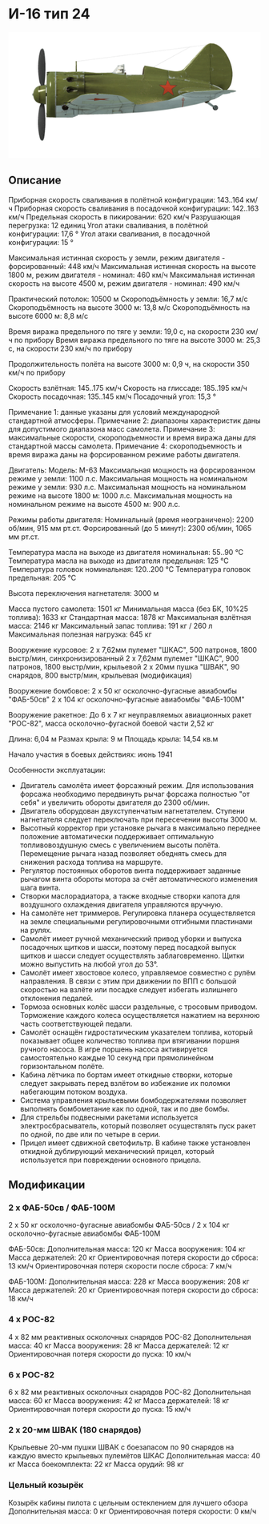 # И-16 тип 24

![i16t24](../images/i16t24.png)

## Описание

Приборная скорость сваливания в полётной конфигурации: 143..164 км/ч
Приборная скорость сваливания в посадочной конфигурации: 142..163 км/ч
Предельная скорость в пикировании: 620 км/ч
Разрушающая перегрузка: 12 единиц
Угол атаки сваливания, в полётной конфигурации: 17,6 °
Угол атаки сваливания, в посадочной конфигурации: 15 °

Максимальная истинная скорость у земли, режим двигателя - форсированный: 448 км/ч
Максимальная истинная скорость на высоте 1800 м, режим двигателя - номинал: 460 км/ч
Максимальная истинная скорость на высоте 4500 м, режим двигателя - номинал: 490 км/ч

Практический потолок: 10500 м
Скороподъёмность у земли: 16,7 м/с
Скороподъёмность на высоте 3000 м: 13,8 м/с
Скороподъёмность на высоте 6000 м: 8,8 м/с

Время виража предельного по тяге у земли: 19,0 с, на скорости 230 км/ч по прибору
Время виража предельного по тяге на высоте 3000 м: 25,3 с, на скорости 230 км/ч по прибору

Продолжительность полёта на высоте 3000 м: 0,9 ч, на скорости 350 км/ч по прибору

Скорость взлётная: 145..175 км/ч
Скорость на глиссаде: 185..195 км/ч
Скорость посадочная: 135..145 км/ч
Посадочный угол: 15,3 °

Примечание 1: данные указаны для условий международной стандартной атмосферы.
Примечание 2: диапазоны характеристик даны для допустимого диапазона масс самолета.
Примечание 3: максимальные скорости, скороподъемности и время виража даны для стандартной массы самолета.
Примечание 4: скороподъемность и время виража даны на форсированном режиме работы двигателя.

Двигатель:
Модель: М-63 
Максимальная мощность на форсированном режиме у земли: 1100 л.с.
Максимальная мощность на номинальном режиме у земли: 930 л.с.
Максимальная мощность на номинальном режиме на высоте 1800 м: 1000 л.с.
Максимальная мощность на номинальном режиме на высоте 4500 м: 900 л.с.

Режимы работы двигателя:
Номинальный (время неограничено): 2200 об/мин, 915 мм рт.ст.
Форсированный (до 5 минут): 2300 об/мин, 1065 мм рт.ст.

Температура масла на выходе из двигателя номинальная: 55..90 °С
Температура масла на выходе из двигателя предельная: 125 °С
Температура головок номинальная: 120..200 °С
Температура головок предельная: 205 °С

Высота переключения нагнетателя: 3000 м

Масса пустого самолета: 1501 кг
Минимальная масса (без БК, 10%25 топлива): 1633 кг
Стандартная масса: 1878 кг
Максимальная взлётная масса: 2146 кг
Максимальный запас топлива: 191 кг / 260 л
Максимальная полезная нагрузка: 645 кг

Вооружение курсовое:
2 x 7,62мм пулемет "ШКАС", 500 патронов, 1800 выстр/мин, синхронизированный
2 x 7,62мм пулемет "ШКАС", 900 патронов, 1800 выстр/мин, крыльевой
2 x 20мм пушка "ШВАК", 90 снарядов, 800 выстр/мин, крыльевая (модификация)

Вооружение бомбовое:
2 x 50 кг осколочно-фугасные авиабомбы "ФАБ-50св"
2 x 104 кг осколочно-фугасные авиабомбы "ФАБ-100М"

Вооружение ракетное:
До 6 x 7 кг неуправляемых авиационных ракет "РОС-82", масса осколочно-фугасной боевой части 2,52 кг

Длина: 6,04 м
Размах крыла: 9 м
Площадь крыла: 14,54 кв.м

Начало участия в боевых действиях: июнь 1941

Особенности эксплуатации:
- Двигатель самолёта имеет форсажный режим. Для использования форсажа необходимо передвинуть рычаг форсажа полностью "от себя" и увеличить обороты двигателя до 2300 об/мин.
- Двигатель оборудован двухступенчатым нагнетателем. Ступени нагнетателя следует переключать при пересечении высоты 3000 м.
- Высотный корректор при установке рычага в максимально переднее положение автоматически поддерживает оптимальную топливовоздушную смесь с увеличением высоты полёта. Перемещение рычага назад позволяет обеднять смесь для снижения расхода топлива на маршруте.
- Регулятор постоянных оборотов винта поддерживает заданные рычагом винта обороты мотора за счёт автоматического изменения шага винта.
- Створки маслорадиатора, а также входные створки капота для воздушного охлаждения двигателя управляются вручную.
- На самолёте нет триммеров. Регулировка планера осуществляется на земле специальными регулировочными отгибными пластинами на рулях.
- Самолёт имеет ручной механический привод уборки и выпуска посадочных щитков и шасси, поэтому перед посадкой выпуск щитков и шасси следует осуществлять заблаговременно. Щитки можно выпустить на любой угол до 53°.
- Самолёт имеет хвостовое колесо, управляемое совместно с рулём направления. В связи с этим при движении по ВПП с большой скоростью на взлёте или посадке следует избегать излишнего отклонения педалей.
- Тормоза основных колёс шасси раздельные, с тросовым приводом. Торможение каждого колеса осуществляется нажатием на верхнюю часть соответствующей педали.
- Самолёт оснащён гидростатическим указателем топлива, который показывает общее количество топлива при втягивании поршня ручного насоса. В игре поршень насоса активируется самостоятельно каждые 10 секунд при прямолинейном горизонтальном полёте.
- Кабина лётчика по бортам имеет откидные створки, которые следует закрывать перед взлётом во избежание их поломки набегающим потоком воздуха.
- Система управления крыльевыми бомбодержателями позволяет выполнять бомбометание как по одной, так и по две бомбы.
- Для стрельбы подвесными ракетами используется электросбрасыватель, который позволяет осуществлять пуск ракет по одной, по две или по четыре в серии.
- Прицел имеет сдвижной светофильтр. В кабине также установлен откидной дублирующий механический прицел, который используется при повреждении основного прицела.

## Модификации


### 2 х ФАБ-50св / ФАБ-100М

2 x 50 кг осколочно-фугасные авиабомбы ФАБ-50св / 2 x 104 кг осколочно-фугасные авиабомбы ФАБ-100М

ФАБ-50св:
Дополнительная масса: 120 кг
Масса вооружения: 104 кг
Масса держателей: 20 кг
Ориентировочная потеря скорости до сброса: 13 км/ч
Ориентировочная потеря скорости после сброса: 7 км/ч

ФАБ-100М:
Дополнительная масса: 228 кг
Масса вооружения: 208 кг
Масса держателей: 20 кг
Ориентировочная потеря скорости до сброса: 18 км/ч


### 4 х РОС-82

4 x 82 мм реактивных осколочных снарядов РОС-82
Дополнительная масса: 40 кг
Масса вооружения: 28 кг
Масса держателей: 12 кг
Ориентировочная потеря скорости до пуска: 10 км/ч


### 6 х РОС-82

6 x 82 мм реактивных осколочных снарядов РОС-82
Дополнительная масса: 60 кг
Масса вооружения: 42 кг
Масса держателей: 18 кг
Ориентировочная потеря скорости до пуска: 15 км/ч


### 2 x 20-мм ШВАК (180 снарядов)

Крыльевые 20-мм пушки ШВАК с боезапасом по 90 снарядов на каждую вместо крыльевых пулемётов ШКАС
Дополнительная масса: 40 кг
Масса боекомплекта: 22 кг
Масса орудий: 98 кг


### Цельный козырёк

Козырёк кабины пилота с цельным остеклением для лучшего обзора
Дополнительная масса: 0 кг
Ориентировочная потеря скорости: 0 км/ч
